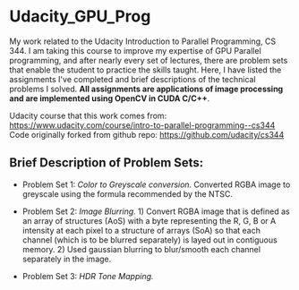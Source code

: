 # Udacity_GPU_Prog
My work related to the Udacity Introduction to Parallel Programming, CS 344. I am taking this course to improve my expertise of GPU Parallel programming, and after nearly every set of lectures, there are problem sets that enable the student to practice the skills taught. Here, I have listed the assignments I've completed and brief descriptions of the technical problems I solved. **All assignments are applications of image processing and are implemented using OpenCV in CUDA C/C++**.

Udacity course that this work comes from: https://www.udacity.com/course/intro-to-parallel-programming--cs344
Code originally forked from github repo: https://github.com/udacity/cs344

## Brief Description of Problem Sets:
* Problem Set 1: *Color to Greyscale conversion.* Converted RGBA image to greyscale using the formula recommended by the NTSC.

* Problem Set 2: *Image Blurring.* 1) Convert RGBA image that is defined as an array of structures (AoS) with a byte representing the R, G, B or A intensity at each pixel to a structure of arrays (SoA) so that each channel (which is to be blurred separately) is layed out in contiguous memory. 2) Used gaussian blurring to blur/smooth each channel separately in the image.

* Problem Set 3: *HDR Tone Mapping.* 
